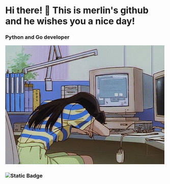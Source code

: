 # Hi there! 👋 This is merlin's github and he wishes you a nice day!
### Python and Go developer
[![Header](https://github.com/merllinsbeard/merllinsbeard/blob/main/gif/gif.gif)](http://t.me/merlinsb3ard)
### ![Static Badge](https://img.shields.io/badge/this%20gif%20is%20clickable_⬆️%20-a?style=for-the-badge&color=%23060b14)


